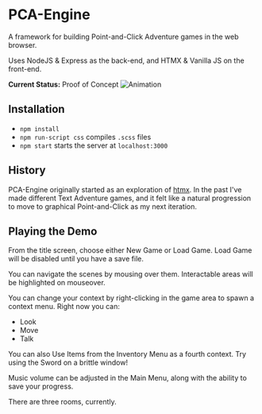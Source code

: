 # PCA-Engine
A framework for building Point-and-Click Adventure games in the web browser.

Uses NodeJS & Express as the back-end, and HTMX & Vanilla JS on the front-end.

**Current Status:** Proof of Concept
![Animation](https://github.com/andymaul123/pca-engine/assets/6220616/2ab61fa3-8099-447e-86d2-775b322a7527)

## Installation
- `npm install`
- `npm run-script css` compiles `.scss` files
- `npm start` starts the server at `localhost:3000`

## History
PCA-Engine originally started as an exploration of [htmx](https://htmx.org/). In the past I've made different Text Adventure games, and it felt like a natural progression to move to graphical Point-and-Click as my next iteration.

## Playing the Demo

From the title screen, choose either New Game or Load Game. Load Game will be disabled until you have a save file.

You can navigate the scenes by mousing over them. Interactable areas will be highlighted on mouseover.

You can change your context by right-clicking in the game area to spawn a context menu. Right now you can:

- Look
- Move
- Talk

You can also Use Items from the Inventory Menu as a fourth context. Try using the Sword on a brittle window!

Music volume can be adjusted in the Main Menu, along with the ability to save your progress.

There are three rooms, currently.